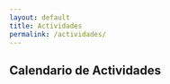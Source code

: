 ```yaml
---
layout: default
title: Actividades
permalink: /actividades/
---
```


<h2>Calendario de Actividades</h2>
<div id="calendario"></div>

<!-- Enlazar CSS y JS -->
<link rel="stylesheet" href="/assets/css/calendario.css">
<script src="/assets/js/calendario.js"></script>

